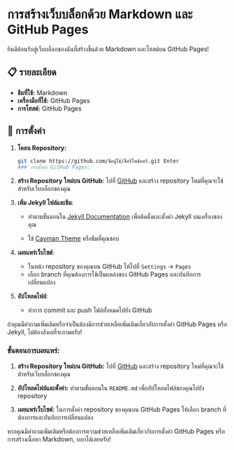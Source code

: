 # การสร้างเว็บบล็อกด้วย Markdown และ GitHub Pages

ยินดีต้อนรับสู่เว็บบล็อกของฉันที่สร้างขึ้นด้วย Markdown และโฮสต์บน GitHub Pages!

## 📋 รายละเอียด

- **ธีมที่ใช้:** Markdown
- **เครื่องมือที่ใช้:** GitHub Pages
- **การโฮสต์:** GitHub Pages

## 🚀 การตั้งค่า

1. **โคลน Repository:**
   ```bash
   git clone https://github.com/ชื่อผู้ใช้/ชื่อรีโพซิทอรี.git￼Enter
   ### การตั้งค่า GitHub Pages:

1. **สร้าง Repository ใหม่บน GitHub**: ไปที่ [GitHub](https://github.com/) และสร้าง repository ใหม่ที่คุณจะใช้สำหรับเว็บบล็อกของคุณ

2. **เพิ่ม Jekyll ไฟล์และธีม**:
   - ทำตามขั้นตอนใน [Jekyll Documentation](https://jekyllrb.com/docs/quickstart/) เพื่อติดตั้งและตั้งค่า Jekyll บนเครื่องของคุณ

   - ใช้ [Cayman Theme](https://github.com/pages-themes/cayman) หรือธีมที่คุณชอบ


3. **เผยแพร่เว็บไซต์**:
   - ในหน้า repository ของคุณบน GitHub ให้ไปที่ `Settings` -> `Pages`
   - เลือก branch ที่คุณต้องการใช้เป็นแหล่งของ GitHub Pages และบันทึกการเปลี่ยนแปลง

4. **อัปโหลดไฟล์**:
   - ทำการ commit และ push ไฟล์ทั้งหมดไปยัง GitHub

ถ้าคุณมีคำถามเพิ่มเติมหรือจำเป็นต้องมีการช่วยเหลือเพิ่มเติมเกี่ยวกับการตั้งค่า GitHub Pages หรือ Jekyll, ไม่ต้องลังเลที่จะถามครับ!

### ขั้นตอนการเผยแพร่:

1. **สร้าง Repository ใหม่บน GitHub:** ไปที่ [GitHub](https://github.com/) และสร้าง repository ใหม่ที่คุณจะใช้สำหรับเว็บบล็อกของคุณ

2. **อัปโหลดไฟล์และตั้งค่า:** ทำตามขั้นตอนใน `README.md` เพื่ออัปโหลดไฟล์ของคุณไปยัง repository

3. **เผยแพร่เว็บไซต์:** ในการตั้งค่า repository ของคุณบน GitHub Pages ให้เลือก branch ที่ต้องการและบันทึกการเปลี่ยนแปลง

หากคุณมีคำถามเพิ่มเติมหรือต้องการความช่วยเหลือเพิ่มเติมเกี่ยวกับการตั้งค่า GitHub Pages หรือการสร้างเนื้อหา Markdown, บอกได้เลยครับ!
